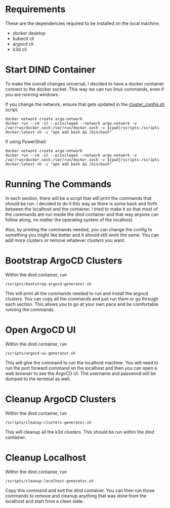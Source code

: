 # Requirements

These are the dependencies required to be installed on the local machine.

- docker desktop
- kubectl cli
- argocd cli
- k3d cli

# Start DIND Container

To make the overall changes universal, I decided to have a docker container connect to the docker socket. This way we can run linux commands, even if you are running windows.

If you change the network, ensure that gets updated in the [cluster_config.sh](./scripts/cluster_config.sh) script.

```shell
docker network create argo-network
docker run --rm -it --privileged --network argo-network -v /var/run/docker.sock:/var/run/docker.sock -v $(pwd)/scripts:/scripts docker:latest sh -c "apk add bash && /bin/bash"
```

If using PowerShell:

```shell
docker network create argo-network
docker run --rm -it --privileged --network argo-network -v /var/run/docker.sock:/var/run/docker.sock -v ${pwd}/scripts:/scripts docker:latest sh -c "apk add bash && /bin/bash"
```

# Running The Commands

In each section, there will be a script that will print the commands that should be run. I decided to do it this way as there is some back and forth between the localhost and the container. I tried to make it so that most of the commands are run inside the dind container and that way anyone can follow along, no matter the operating system of the localhost.

Also, by printing the commands needed, you can change the config to something you might like better and it should still work the same. You can add more clusters or remove whatever clusters you want.

# Bootstrap ArgoCD Clusters

Within the dind container, run

```shell
/scripts/bootstrap-argocd-generator.sh
```

This will print all the commands needed to run and install the argocd clusters. You can copy all the commands and just run them or go through each section. This allows you to go at your own pace and be comfortable running the commands.

# Open ArgoCD UI

Within the dind container, run

```shell
/scripts/argocd-ui-generator.sh
```

This will give the command to run the localhost machine. You will need to run the port forward command on the localhost and then you can open a web browser to see the ArgoCD UI. The username and password will be dumped to the terminal as well.

# Cleanup ArgoCD Clusters

Within the dind container, run

```shell
/scripts/cleanup-clusters-generator.sh
```

This will cleanup all the k3d clusters. This should be run within the dind container.

# Cleanup Localhost

Within the dind container, run

```shell
/scripts/cleanup-localhost-generator.sh
```

Copy this command and exit the dind container. You can then run those commands to remove and cleanup anything that was done from the localhost and start from a clean slate.
